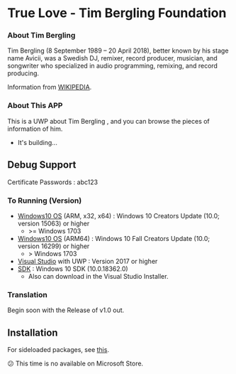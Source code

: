 # True Love - Tim Bergling Foundation
### About Tim Bergling
Tim Bergling (8 September 1989 – 20 April 2018), better known by his stage name Avicii, was a Swedish DJ, remixer, record producer, musician, and songwriter who specialized in audio programming, remixing, and record producing.

Information from [WIKIPEDIA](https://en.wikipedia.org/wiki/Avicii).

### About This APP
This is a UWP about Tim Bergling , and you can browse the pieces of information of him.
- It's building...

## Debug Support
Certificate Passwords : abc123

### To Running (Version)
- [Windows10 OS](https://www.microsoft.com/en-us/software-download/windows10) (ARM, x32, x64) : Windows 10 Creators Update (10.0; version 15063) or higher
  - &gt;= Windows 1703
- [Windows10 OS](https://www.microsoft.com/en-us/software-download/windows10) (ARM64) : Windows 10 Fall Creators Update (10.0; version 16299) or higher
  - &gt; Windows 1703
- [Visual Studio](https://visualstudio.microsoft.com/downloads/) with UWP : Version 2017 or higher
- [SDK](https://developer.microsoft.com/en-us/windows/downloads/sdk-archive/) : Windows 10 SDK (10.0.18362.0)
  - Also can download in the Visual Studio Installer.

### Translation
Begin soon with the Release of v1.0 out.

## Installation
For sideloaded packages, see [this](https://docs.microsoft.com/en-us/windows/application-management/sideload-apps-in-windows-10).

😕 This time is no available on Microsoft Store.